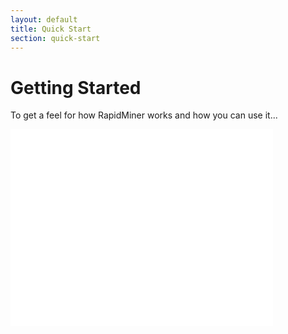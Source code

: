 ```yaml
---
layout: default
title: Quick Start
section: quick-start
---
```


# Getting Started
To get a feel for how RapidMiner works and how you can use it...

<iframe width="420" height="315" src="//www.youtube.com/embed/YTMwhK705QA" frameborder="0" allowfullscreen></iframe>
